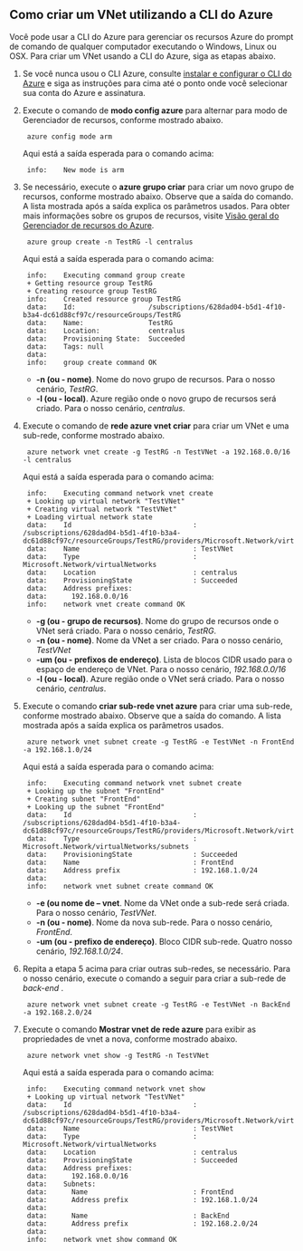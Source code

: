 ## <a name="how-to-create-a-vnet-using-the-azure-cli"></a>Como criar um VNet utilizando a CLI do Azure

Você pode usar a CLI do Azure para gerenciar os recursos Azure do prompt de comando de qualquer computador executando o Windows, Linux ou OSX. Para criar um VNet usando a CLI do Azure, siga as etapas abaixo.

1. Se você nunca usou o CLI Azure, consulte [instalar e configurar o CLI do Azure](../articles/xplat-cli-install.md) e siga as instruções para cima até o ponto onde você selecionar sua conta do Azure e assinatura.
2. Execute o comando de **modo config azure** para alternar para modo de Gerenciador de recursos, conforme mostrado abaixo.

        azure config mode arm

    Aqui está a saída esperada para o comando acima:

        info:    New mode is arm

3. Se necessário, execute o **azure grupo criar** para criar um novo grupo de recursos, conforme mostrado abaixo. Observe que a saída do comando. A lista mostrada após a saída explica os parâmetros usados. Para obter mais informações sobre os grupos de recursos, visite [Visão geral do Gerenciador de recursos do Azure](../articles/virtual-network/resource-group-overview.md#resource-groups).

        azure group create -n TestRG -l centralus

    Aqui está a saída esperada para o comando acima:

        info:    Executing command group create
        + Getting resource group TestRG
        + Creating resource group TestRG
        info:    Created resource group TestRG
        data:    Id:                  /subscriptions/628dad04-b5d1-4f10-b3a4-dc61d88cf97c/resourceGroups/TestRG
        data:    Name:                TestRG
        data:    Location:            centralus
        data:    Provisioning State:  Succeeded
        data:    Tags: null
        data:
        info:    group create command OK

    - **-n (ou - nome)**. Nome do novo grupo de recursos. Para o nosso cenário, *TestRG*.
    - **-l (ou - local)**. Azure região onde o novo grupo de recursos será criado. Para o nosso cenário, *centralus*.

4. Execute o comando de **rede azure vnet criar** para criar um VNet e uma sub-rede, conforme mostrado abaixo. 

        azure network vnet create -g TestRG -n TestVNet -a 192.168.0.0/16 -l centralus

    Aqui está a saída esperada para o comando acima:

        info:    Executing command network vnet create
        + Looking up virtual network "TestVNet"
        + Creating virtual network "TestVNet"
        + Loading virtual network state
        data:    Id                              : /subscriptions/628dad04-b5d1-4f10-b3a4-dc61d88cf97c/resourceGroups/TestRG/providers/Microsoft.Network/virtualNetworks/TestVNet2
        data:    Name                            : TestVNet
        data:    Type                            : Microsoft.Network/virtualNetworks
        data:    Location                        : centralus
        data:    ProvisioningState               : Succeeded
        data:    Address prefixes:
        data:      192.168.0.0/16
        info:    network vnet create command OK

    - **-g (ou - grupo de recursos)**. Nome do grupo de recursos onde o VNet será criado. Para o nosso cenário, *TestRG*.
    - **-n (ou - nome)**. Nome da VNet a ser criado. Para o nosso cenário, *TestVNet*
    - **-um (ou - prefixos de endereço)**. Lista de blocos CIDR usado para o espaço de endereço de VNet. Para o nosso cenário, *192.168.0.0/16*
    - **-l (ou - local)**. Azure região onde o VNet será criado. Para o nosso cenário, *centralus*.

5. Execute o comando **criar sub-rede vnet azure** para criar uma sub-rede, conforme mostrado abaixo. Observe que a saída do comando. A lista mostrada após a saída explica os parâmetros usados.

        azure network vnet subnet create -g TestRG -e TestVNet -n FrontEnd -a 192.168.1.0/24

    Aqui está a saída esperada para o comando acima:

        info:    Executing command network vnet subnet create
        + Looking up the subnet "FrontEnd"
        + Creating subnet "FrontEnd"
        + Looking up the subnet "FrontEnd"
        data:    Id                              : /subscriptions/628dad04-b5d1-4f10-b3a4-dc61d88cf97c/resourceGroups/TestRG/providers/Microsoft.Network/virtualNetworks/TestVNet/subnets/FrontEnd
        data:    Type                            : Microsoft.Network/virtualNetworks/subnets
        data:    ProvisioningState               : Succeeded
        data:    Name                            : FrontEnd
        data:    Address prefix                  : 192.168.1.0/24
        data:
        info:    network vnet subnet create command OK

    - **-e (ou nome de – vnet**. Nome da VNet onde a sub-rede será criada. Para o nosso cenário, *TestVNet*.
    - **-n (ou - nome)**. Nome da nova sub-rede. Para o nosso cenário, *FrontEnd*.
    - **-um (ou - prefixo de endereço)**. Bloco CIDR sub-rede. Quatro nosso cenário, *192.168.1.0/24*.

6. Repita a etapa 5 acima para criar outras sub-redes, se necessário. Para o nosso cenário, execute o comando a seguir para criar a sub-rede de *back-end* .

        azure network vnet subnet create -g TestRG -e TestVNet -n BackEnd -a 192.168.2.0/24

4. Execute o comando **Mostrar vnet de rede azure** para exibir as propriedades de vnet a nova, conforme mostrado abaixo.

        azure network vnet show -g TestRG -n TestVNet

    Aqui está a saída esperada para o comando acima:

        info:    Executing command network vnet show
        + Looking up virtual network "TestVNet"
        data:    Id                              : /subscriptions/628dad04-b5d1-4f10-b3a4-dc61d88cf97c/resourceGroups/TestRG/providers/Microsoft.Network/virtualNetworks/TestVNet
        data:    Name                            : TestVNet
        data:    Type                            : Microsoft.Network/virtualNetworks
        data:    Location                        : centralus
        data:    ProvisioningState               : Succeeded
        data:    Address prefixes:
        data:      192.168.0.0/16
        data:    Subnets:
        data:      Name                          : FrontEnd
        data:      Address prefix                : 192.168.1.0/24
        data:
        data:      Name                          : BackEnd
        data:      Address prefix                : 192.168.2.0/24
        data:
        info:    network vnet show command OK

